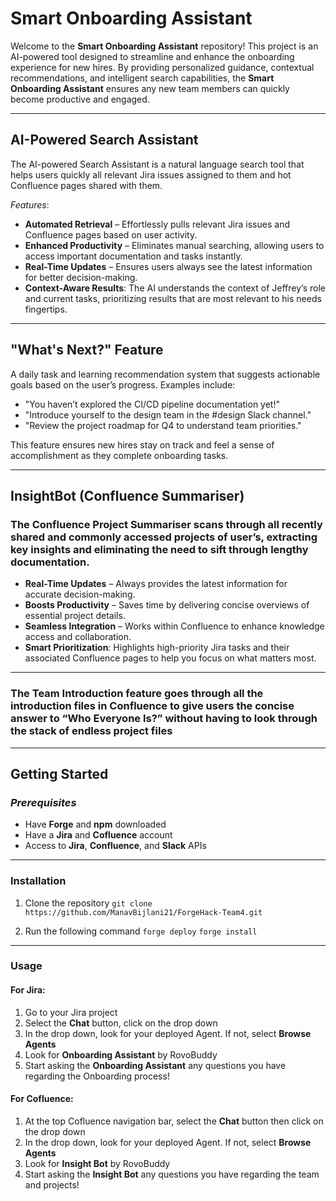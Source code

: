 # **Smart Onboarding Assistant**

Welcome to the **Smart Onboarding Assistant** repository! This project is an AI-powered tool designed to streamline and enhance the onboarding experience for new hires. By providing personalized guidance, contextual recommendations, and intelligent search capabilities, the **Smart Onboarding Assistant** ensures any new team members can quickly become productive and engaged.

---

## **AI-Powered Search Assistant**

The AI-powered Search Assistant is a natural language search tool that helps users quickly all relevant Jira issues assigned to them and hot Confluence pages shared with them.

_Features_:

- **Automated Retrieval** – Effortlessly pulls relevant Jira issues and Confluence pages based on user activity.
- **Enhanced Productivity** – Eliminates manual searching, allowing users to access important documentation and tasks instantly.
- **Real-Time Updates** – Ensures users always see the latest information for better decision-making.
- **Context-Aware Results**: The AI understands the context of Jeffrey’s role and current tasks, prioritizing results that are most relevant to his needs fingertips.

---

## **"What's Next?" Feature**

A daily task and learning recommendation system that suggests actionable goals based on the user’s progress. Examples include:

- "You haven’t explored the CI/CD pipeline documentation yet!"
- "Introduce yourself to the design team in the #design Slack channel."
- "Review the project roadmap for Q4 to understand team priorities."

This feature ensures new hires stay on track and feel a sense of accomplishment as they complete onboarding tasks.

---

## **InsightBot (Confluence Summariser)**

### **The Confluence Project Summariser** scans through all recently shared and commonly accessed projects of user’s, extracting key insights and eliminating the need to sift through lengthy documentation.

- **Real-Time Updates** – Always provides the latest information for accurate decision-making.
- **Boosts Productivity** – Saves time by delivering concise overviews of essential project details.
- **Seamless Integration** – Works within Confluence to enhance knowledge access and collaboration.
- **Smart Prioritization**: Highlights high-priority Jira tasks and their associated Confluence pages to help you focus on what matters most.

---

### The **Team Introduction** feature goes through all the introduction files in Confluence to give users the concise answer to “Who Everyone Is?” without having to look through the stack of endless project files

---

## **Getting Started**

### _Prerequisites_

- Have **Forge** and **npm** downloaded
- Have a **Jira** and **Cofluence** account
- Access to **Jira**, **Confluence**, and **Slack** APIs

---

### **Installation**

1. Clone the repository
   `git clone https://github.com/ManavBijlani21/ForgeHack-Team4.git`

2. Run the following command
   `forge deploy`
   `forge install`

---

### **Usage**

#### For **Jira**:

1. Go to your Jira project
2. Select the **Chat** button, click on the drop down
3. In the drop down, look for your deployed Agent. If not, select **Browse Agents**
4. Look for **Onboarding Assistant** by RovoBuddy
5. Start asking the **Onboarding Assistant** any questions you have regarding the Onboarding process!

#### For **Cofluence**:

1. At the top Cofluence navigation bar, select the **Chat** button then click on the drop down
2. In the drop down, look for your deployed Agent. If not, select **Browse Agents**
3. Look for **Insight Bot** by RovoBuddy
4. Start asking the **Insight Bot** any questions you have regarding the team and projects!
